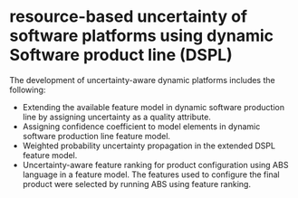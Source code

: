 # resource-based uncertainty of software platforms using dynamic Software product line (DSPL)
The development of uncertainty-aware dynamic platforms includes the following:
- Extending the available feature model in dynamic software production line by assigning uncertainty as a quality attribute.
- Assigning confidence coefficient to model elements in dynamic software production line feature model.
- Weighted probability uncertainty propagation in the extended DSPL feature model.
- Uncertainty-aware feature ranking for product configuration using ABS language in a feature model.
The features used to configure the final product were selected by running ABS using feature ranking.
